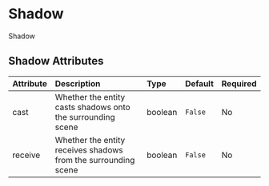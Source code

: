 
Shadow
======


Shadow

Shadow Attributes
------------------

|Attribute|Description|Type|Default|Required|
| :--- | :--- | :--- | :--- | :--- |
|cast|Whether the entity casts shadows onto the surrounding scene|boolean|```False```|No|
|receive|Whether the entity receives shadows from the surrounding scene|boolean|```False```|No|
